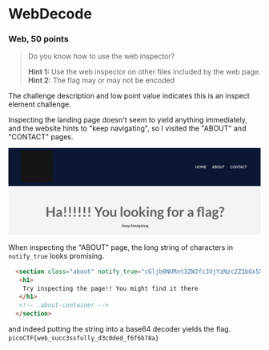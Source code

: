 # WebDecode
### Web, 50 points

> Do you know how to use the web inspector? <br>
> 
> **Hint 1:** Use the web inspector on other files included by the web page. <br>
> **Hint 2:** The flag may or may not be encoded

The challenge description and low point value indicates this is an inspect element challenge.

Inspecting the landing page doesn't seem to yield anything immediately, and the website hints to "keep navigating", so I visited the "ABOUT" and "CONTACT" pages.

![index.html](index.png)

When inspecting the "ABOUT" page, the long string of characters in `notify_true` looks promising.
```html
  <section class="about" notify_true="cGljb0NURnt3ZWJfc3VjYzNzc2Z1bGx5X2QzYzBkZWRfZjZmNmI3OGF9">
   <h1>
    Try inspecting the page!! You might find it there
   </h1>
   <!-- .about-container -->
  </section>
```

and indeed putting the string into a base64 decoder yields the flag. <br>
`picoCTF{web_succ3ssfully_d3c0ded_f6f6b78a}`

